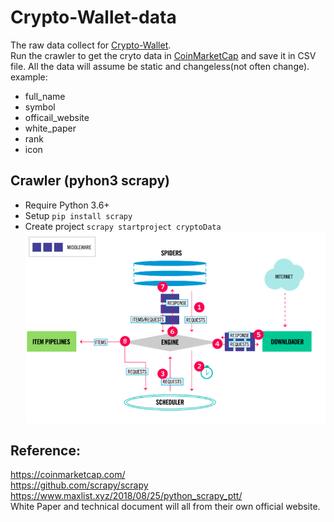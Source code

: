 # Crypto-Wallet-data
The raw data collect for [Crypto-Wallet](https://d50000.github.io/Crypto-Wallet/).  
Run the crawler to get the cryto data in [CoinMarketCap](https://coinmarketcap.com/) and save it in CSV file.
All the data will assume be static and changeless(not often change).  
example:  
- full_name
- symbol
- officail_website
- white_paper
- rank
- icon

## Crawler (pyhon3 scrapy)
- Require Python 3.6+
- Setup ```pip install scrapy```
- Create project ```scrapy startproject cryptoData```
![](https://github.com/D50000/Crypto-Wallet-data/blob/main/workflow.png)  

## Reference:
https://coinmarketcap.com/  
https://github.com/scrapy/scrapy  
https://www.maxlist.xyz/2018/08/25/python_scrapy_ptt/  
White Paper and technical document will all from their own official website.
